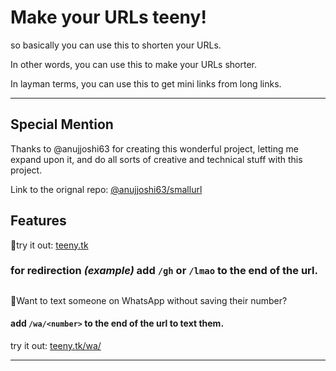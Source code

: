 # Make your URLs teeny!

so basically you can use this to shorten your URLs.

In other words, you can use this to make your URLs shorter.

In layman terms, you can use this to get mini links from long links.

---

## Special Mention

Thanks to @anujjoshi63 for creating this wonderful project, letting me expand upon it, and do all sorts of creative and technical stuff with this project.

Link to the orignal repo: [@anujjoshi63/smallurl](https://github.com/anujjoshi63/smallurl)

## Features

🚀try it out: [teeny.tk](https://teeny.tk)

### for redirection _(example)_ add `/gh` or `/lmao` to the end of the url.

##

🚀Want to text someone on WhatsApp without saving their number?

#### add `/wa/<number>` to the end of the url to text them.

try it out: [teeny.tk/wa/](https://teeny.tk/wa)

---
